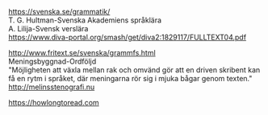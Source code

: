 
https://svenska.se/grammatik/  
T. G. Hultman-Svenska Akademiens språklära  
A. Lilija-Svensk verslära  
https://www.diva-portal.org/smash/get/diva2:1829117/FULLTEXT04.pdf  

http://www.fritext.se/svenska/grammfs.html  
Meningsbyggnad-Ordföljd  
"Möjligheten att växla mellan rak och omvänd gör att en driven skribent kan få en rytm i språket, där meningarna rör sig i mjuka bågar genom texten."  
http://melinsstenografi.nu  

https://howlongtoread.com  
